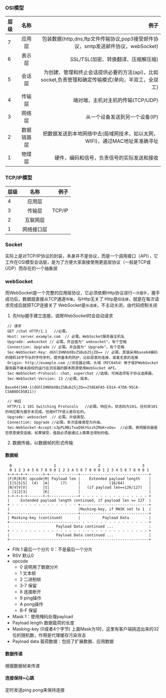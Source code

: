 ### OSI模型
|层级|名称|例子|
|:-|:-:|-:|
|7|应用层|包装数据(http,dns,ftp文件传输协议,pop3接受邮件协议，smtp发送邮件协议，webSocket)| 
|6|表示层|SSL/TSL(加密、转换翻译、压缩解压缩)|
|5|会话层|为创建、管理和终止会话提供必要的方法(api)，比如socket,负责管理和确定传输模式(单向，半双工，全双工)|
|4|传输层|端对端，主机对主机的传输(TCP/UDP)|
|3|网络层|从一个设备发送到另一个设备(IP)|
|2|数据链路层|把数据发送到本地网络中去(局域网技术，如以太网，WIFI)，通过MAC地址来准确寻址|
|1|物理层|硬件，编码和信号，负责信号的实际发送和接收|

### TCP/IP模型
|层级|名称|例子|
|:-|:-:|-:|
|4|应用层||
|3|传输层|TCP/IP|
|2|互联网层||
|1|网络接口层||

### Socket
实际上是对TCP/IP协议的封装，本身并不是协议，而是一个调用接口（API），它工作在OSI模型会话层，是为了方便大家直接使用更底层协议（一般是TCP或UDP）而存在的一个抽象层

### webSocket
而WebSocket是一个完整的应用层协议，它必须依赖Http协议进行`一次握手`，握手成功后，数据就直接从TCP通道`传输`，与Http无关了
Http是`短连接`，就是在每次请求完成后就把TCP连接关了
WebSocket是`长连接`，不主动关闭，由代码控制关闭

1. 先http握手建立连接，调用WebSocket时会自动请求
```
 // 请求
 GET /chat HTTP/1.1   //必需。
 Host: server.example.com  // 必需。WebSocket服务器主机名
 Upgrade: websocket // 必需。并且值为" websocket"。有个空格
 Connection: Upgrade // 必需。并且值为" Upgrade"。有个空格
 Sec-WebSocket-Key: dGhlIHNhbXBsZSBub25jZQ== // 必需。其值采用base64编码的随机16字节长的字符序列，提供基本的防护，比如恶意的连接，或者无意的连接
 Origin: http://example.com //浏览器必填。头域（RFC6454）用于保护WebSocket服务器不被未授权的运行在浏览器的脚本跨源使用WebSocket API。
 Sec-WebSocket-Protocol: chat, superchat //选填。可用选项有子协议选择器。
 Sec-WebSocket-Version: 13 //必需。版本。

Base64(SHA-1(dGhlIHNhbXBsZSBub25jZQ==258EAFA5-E914-47DA-95CA-C5AB0DC85B11))

 // 响应
 HTTP/1.1 101 Switching Protocols   //必需。响应头。状态码为101。任何非101的响应都为握手未完成。但是HTTP语义是存在的。
 Upgrade: websocket  // 必需。升级类型。
 Connection: Upgrade //必需。本次连接类型为升级。
 Sec-WebSocket-Accept:s3pPLMBiTxaQ9kYGzzhZRbK+xOo=  //必需。表明服务器是否愿意接受连接。如果接受，值就必须是通过上面算法得到的值。
```
2. 数据传输，以数据帧的形式传输
#### 数据帧
```
  0                   1                   2                   3
  0 1 2 3 4 5 6 7 8 9 0 1 2 3 4 5 6 7 8 9 0 1 2 3 4 5 6 7 8 9 0 1
 +-+-+-+-+-------+-+-------------+-------------------------------+
 |F|R|R|R| opcode|M| Payload len |    Extended payload length    |
 |I|S|S|S|  (4)  |A|     (7)     |             (16/64)           |
 |N|V|V|V|       |S|             |   (if payload len==126/127)   |
 | |1|2|3|       |K|             |                               |
 +-+-+-+-+-------+-+-------------+ - - - - - - - - - - - - - - - +
 |     Extended payload length continued, if payload len == 127  |
 + - - - - - - - - - - - - - - - +-------------------------------+
 |                               |Masking-key, if MASK set to 1  |
 +-------------------------------+-------------------------------+
 | Masking-key (continued)       |          Payload Data         |
 +-------------------------------- - - - - - - - - - - - - - - - +
 :                     Payload Data continued ...                :
 + - - - - - - - - - - - - - - - - - - - - - - - - - - - - - - - +
 |                     Payload Data continued ...                |
 +---------------------------------------------------------------+
```
- FIN 1:最后一个分片 0：不是最后一个分片
- RSV 默认0
- opcode 
  - 0 说明用了数据分片
  - 1 文本帧
  - 2 二进制帧
  - 3-7 保留
  - 8 连接断开
  - 9 ping操作
  - A pong操作
  - B-F 保留
- Mask 1：使用掩码处理payload
- Payload length 数据载荷的长度
- Masking-key (0或者4个字节) 上面Mask为1时，这里有客户端挑选出来的32位的随机数，作用是代理缓存污染攻击
- Payload data 载荷数据：包括了扩展数据、应用数据
#### 数据传递
根据数据帧来传递
#### 连接保持+心跳
定时发送ping pong来保持连接

   
   